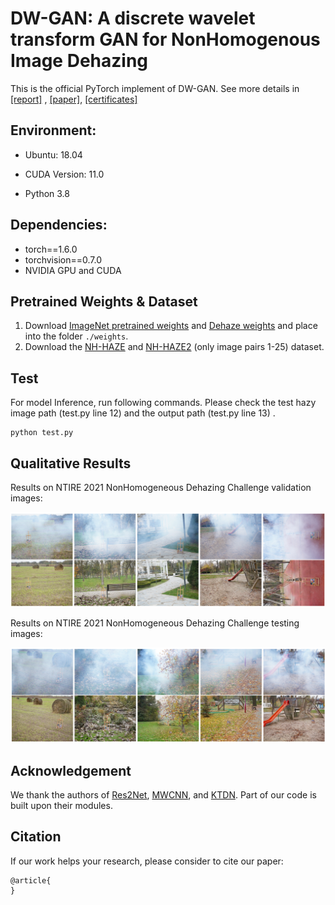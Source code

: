 # DW-GAN: A discrete wavelet transform GAN for NonHomogenous Image Dehazing

This is the official PyTorch implement of DW-GAN.  See more details in  [[report]]() , [[paper]](), [[certificates]]( )

## Environment:

- Ubuntu: 18.04

- CUDA Version: 11.0 
- Python 3.8

## Dependencies:

- torch==1.6.0
- torchvision==0.7.0
- NVIDIA GPU and CUDA

## Pretrained Weights & Dataset

1. Download [ImageNet pretrained weights](https://drive.google.com/file/d/1612XsgoUEx2Q3D7PPiLaEI5qZEEwVlVp/view?usp=sharing) and [Dehaze weights](https://drive.google.com/file/d/1JkeGhdNwKi_9jObamjMtMlQ_b1i8WQ3r/view?usp=sharing) and place into the folder ```./weights```.  
2. Download the [NH-HAZE](https://data.vision.ee.ethz.ch/cvl/ntire20/nh-haze/) and [NH-HAZE2](https://drive.google.com/drive/folders/1jBoP1d8eSCHcPgxcWQ42RKIA2Fxo_Thw?usp=sharing) (only image pairs 1-25) dataset.

## Test

For model Inference, run following commands. Please check the test hazy image path (test.py line 12) and the output path (test.py line 13) .

```
python test.py
```

## Qualitative Results

Results on NTIRE 2021 NonHomogeneous Dehazing Challenge validation images:  

<div style="text-align: center">
<img alt="" src="/Image/validation.png" style="display: inline-block;" />
</div>

Results on NTIRE 2021 NonHomogeneous Dehazing Challenge testing images:

<div style="text-align: center">
<img alt="" src="/Image/test.png" style="display: inline-block;" />
</div>


## Acknowledgement

We thank the authors of [Res2Net](https://mmcheng.net/res2net/), [MWCNN](https://github.com/lpj0/MWCNN.git), and [KTDN](https://github.com/GlassyWu/KTDN). Part of our code is built upon their modules.

## Citation

If our work helps your research, please consider to cite our paper:

```
@article{
}
```




